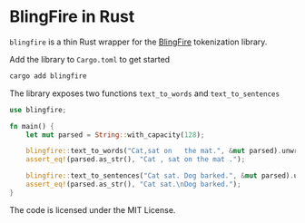 # BlingFire in Rust

`blingfire` is a thin Rust wrapper for the [BlingFire](https://github.com/microsoft/BlingFire) tokenization library.

Add the library to `Cargo.toml` to get started
```bash
cargo add blingfire
```

The library exposes two functions `text_to_words` and `text_to_sentences`
```rust
use blingfire;

fn main() {
    let mut parsed = String::with_capacity(128);

    blingfire::text_to_words("Cat,sat on   the mat.", &mut parsed).unwrap();
    assert_eq!(parsed.as_str(), "Cat , sat on the mat .");

    blingfire::text_to_sentences("Cat sat. Dog barked.", &mut parsed).unwrap();
    assert_eq!(parsed.as_str(), "Cat sat.\nDog barked.");
}
```

The code is licensed under the MIT License.
